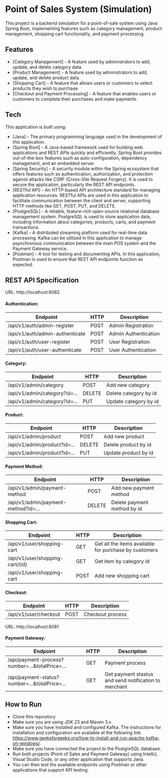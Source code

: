 # Point of Sales System (Simulation)
This project is a backend simulation for a point-of-sale system using Java Spring Boot, implementing features such as category management, product management, shopping cart functionality, and payment processing.

## Features

- [Category Management] - A feature used by administrators to add, update, and delete category data.
- [Product Management] - A feature used by administrators to add, update, and delete product data.
- [Shopping Cart] - A feature that allows users or customers to select products they wish to purchase.
- [Checkout and Payment Processing] - A feature that enables users or customers to complete their purchases and make payments.

## Tech

This application is built using:

- [Java] - The primary programming language used in the development of this application.
- [Spring Boot] - A Java-based framework used for building web applications and REST APIs quickly and efficiently. Spring Boot provides out-of-the-box features such as auto-configuration, dependency management, and an embedded server.
- [Spring Security] - A security module within the Spring ecosystem that offers features such as authentication, authorization, and protection against attacks like CSRF (Cross-Site Request Forgery). It is used to secure the application, particularly the REST API endpoints.
- [RESTful API] - An HTTP-based API architecture standard for managing application resources. RESTful APIs are used in this application to facilitate communication between the client and server, supporting HTTP methods like GET, POST, PUT, and DELETE.
- [PostgreSQL] - A reliable, feature-rich open-source relational database management system. PostgreSQL is used to store application data, including information about categories, products, carts, and payment transactions.
- [Kafka] - A distributed streaming platform used for real-time data processing. Kafka can be utilized in this application to manage asynchronous communication between the main POS system and the Payment Gateway service.
- [Postman] - A tool for testing and documenting APIs. In this application, Postman is used to ensure that REST API endpoints function as expected.

## REST API Specification

URL: http://localhost:8082
#### Authentication:
| Endpoint | HTTP | Description |
| ------ | ------ | ------ |
| /api/v1/auth/admin-register | POST | Admin Registration |
| /api/v1/auth/admin-authenticate | POST | Admin Authentication |
| /api/v1/auth/user-register | POST | User Registration |
| /api/v1/auth/user-authenticate | POST | User Authentication |

#### Category:
| Endpoint | HTTP | Description |
| ------ | ------ | ------ |
| /api/v1/admin/category | POST | Add new category |
| /api/v1/admin/category?id=... | DELETE | Delete category by id |
| /api/v1/admin/category?id=... | PUT | Update category by id |

#### Product:
| Endpoint | HTTP | Description |
| ------ | ------ | ------ |
| /api/v1/admin/product | POST | Add new product |
| /api/v1/admin/product?id=... | DELETE | Delete product by id |
| /api/v1/admin/product?id=... | PUT | Update product by id |

#### Payment Method:
| Endpoint | HTTP | Description |
| ------ | ------ | ------ |
| /api/v1/admin/payment-method | POST | Add new payment method |
| /api/v1/admin/payment-method?id=... | DELETE | Delete payment method by id |

#### Shopping Cart:
| Endpoint | HTTP | Description |
| ------ | ------ | ------ |
| /api/v1/user/shopping-cart | GET | Get all the items available for purchase by customers |
| /api/v1/user/shopping-cart/{id} | GET | Get item by category id |
| /api/v1/user/shopping-cart | POST | Add new shopping cart |

#### Checkout:
| Endpoint | HTTP | Description |
| ------ | ------ | ------ |
| /api/v1/user/checkout | POST | Checkout process |

URL: http://localhost:8081
#### Payment Gateway:
| Endpoint | HTTP | Description |
| ------ | ------ | ------ |
| /api/payment-process?number=...&totalPrice=... | GET | Payment process |
| /api/payment-status?number=...&totalPrice=... | GET | Get payment stastus and send notification to merchant |

## How to Run

- Clone this repository
- Make sure you are using JDK 23 and Maven 3.x
- Make sure you have installed and configured Kafka. The instructions for installation and configuration are available at the following link https://www.geeksforgeeks.org/how-to-install-and-run-apache-kafka-on-windows/.
- Make sure you have connected the project to the PostgreSQL database.
- Run both projects (Point of Sales and Payment Gateway) using IntelliJ, Visual Studio Code, or any other application that supports Java.
- You can then test the available endpoints using Postman or other applications that support API testing.
